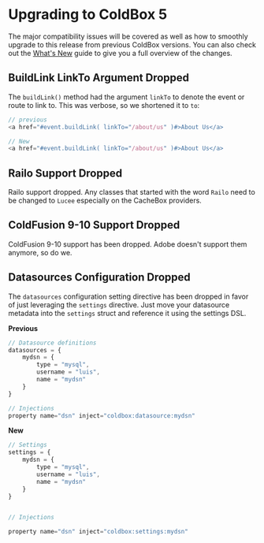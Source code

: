 # Upgrading to ColdBox 5

The major compatibility issues will be covered as well as how to smoothly
upgrade to this release from previous ColdBox versions. You can also
check out the [What's New](whats_new_with_500.md) guide to give you a full
overview of the changes.


## BuildLink LinkTo Argument Dropped

The `buildLink()` method had the argument `linkTo` to denote the event or route to link to.  This was verbose, so we shortened it to `to`:

```js
// previous
<a href="#event.buildLink( linkTo="/about/us" )#>About Us</a>

// New
<a href="#event.buildLink( linkTo="/about/us" )#>About Us</a>
```

## Railo Support Dropped

Railo support dropped. Any classes that started with the word `Railo` need to be changed to `Lucee` especially on the CacheBox providers.

## ColdFusion 9-10 Support Dropped

ColdFusion 9-10 support has been dropped.  Adobe doesn't support them anymore, so do we.

## Datasources Configuration Dropped

The `datasources` configuration setting directive has been dropped in favor of just leveraging the `settings` directive.  Just move your datasource metadata into the `settings` struct and reference it using the settings DSL.

**Previous**
```js
// Datasource definitions
datasources = {
    mydsn = {
        type = "mysql",
        username = "luis",
        name = "mydsn"
    }
}

// Injections
property name="dsn" inject="coldbox:datasource:mydsn"
```

**New**
```js
// Settings
settings = {
    mydsn = {
        type = "mysql",
        username = "luis",
        name = "mydsn"
    }
}


// Injections

property name="dsn" inject="coldbox:settings:mydsn"
```


